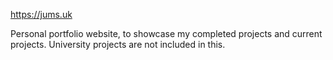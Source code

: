 https://jums.uk

Personal portfolio website, to showcase my completed projects and current projects. 
University projects are not included in this.